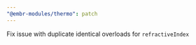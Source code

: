 ```yaml
---
"@embr-modules/thermo": patch
---
```


Fix issue with duplicate identical overloads for `refractiveIndex`
